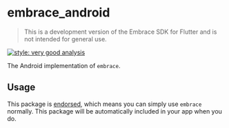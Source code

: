 # embrace_android

> This is a development version of the Embrace SDK for Flutter and is not intended for general use.

[![style: very good analysis][very_good_analysis_badge]][very_good_analysis_link]

The Android implementation of `embrace`.

## Usage

This package is [endorsed][endorsed_link], which means you can simply use `embrace`
normally. This package will be automatically included in your app when you do.

[endorsed_link]: https://flutter.dev/docs/development/packages-and-plugins/developing-packages#endorsed-federated-plugin
[very_good_analysis_badge]: https://img.shields.io/badge/style-very_good_analysis-B22C89.svg
[very_good_analysis_link]: https://pub.dev/packages/very_good_analysis